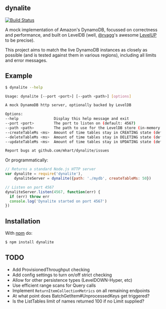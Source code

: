 dynalite
--------

[![Build Status](https://secure.travis-ci.org/mhart/dynalite.png?branch=master)](http://travis-ci.org/mhart/dynalite)

A mock implementation of Amazon's DynamoDB, focussed on correctness and performance, and built on LevelDB
(well, [@rvagg](https://github.com/rvagg)'s awesome [LevelUP](https://github.com/rvagg/node-levelup) to be precise).

This project aims to match the live DynamoDB instances as closely as possible
(and is tested against them in various regions), including all limits and error messages.

Example
-------

```sh
$ dynalite --help

Usage: dynalite [--port <port>] [--path <path>] [options]

A mock DynamoDB http server, optionally backed by LevelDB

Options:
--help                Display this help message and exit
--port <port>         The port to listen on (default: 4567)
--path <path>         The path to use for the LevelDB store (in-memory by default)
--createTableMs <ms>  Amount of time tables stay in CREATING state (default: 500)
--deleteTableMs <ms>  Amount of time tables stay in DELETING state (default: 500)
--updateTableMs <ms>  Amount of time tables stay in UPDATING state (default: 500)

Report bugs at github.com/mhart/dynalite/issues
```

Or programmatically:

```js
// Returns a standard Node.js HTTP server
var dynalite = require('dynalite'),
    dynaliteServer = dynalite({path: './mydb', createTableMs: 50})

// Listen on port 4567
dynaliteServer.listen(4567, function(err) {
  if (err) throw err
  console.log('Dynalite started on port 4567')
})
```

Installation
------------

With [npm](http://npmjs.org/) do:

```sh
$ npm install dynalite
```

TODO
----

* Add ProvisionedThroughput checking
* Add config settings to turn on/off strict checking
* Allow for other persistence types (LevelDOWN-Hyper, etc)
* Use efficient range scans for Query calls
* Implement `ReturnItemCollectionMetrics` on all remaining endpoints
* At what point does BatchGetItem#UnprocessedKeys get triggered?
* Is the ListTables limit of names returned 100 if no Limit supplied?
